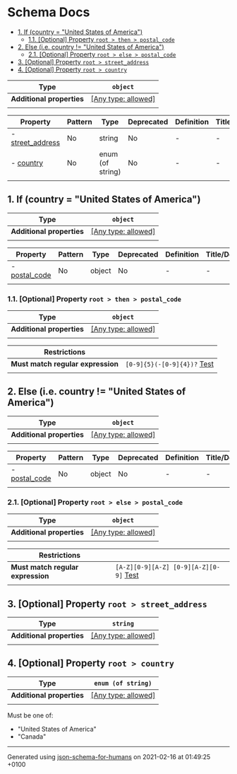 # Schema Docs

- [1. If (country = "United States of America")](#autogenerated_heading_2)
  - [1.1. [Optional] Property `root > then > postal_code`](#then_postal_code)
- [2. Else (i.e.  country != "United States of America")](#autogenerated_heading_3)
  - [2.1. [Optional] Property `root > else > postal_code`](#else_postal_code)
- [3. [Optional] Property `root > street_address`](#street_address)
- [4. [Optional] Property `root > country`](#country)

| Type                      | `object`                                                                  |
| ------------------------- | ------------------------------------------------------------------------- |
| **Additional properties** | [[Any type: allowed]](# "Additional Properties of any type are allowed.") |
|                           |                                                                           |

| Property                             | Pattern | Type             | Deprecated | Definition | Title/Description |
| ------------------------------------ | ------- | ---------------- | ---------- | ---------- | ----------------- |
| - [street_address](#street_address ) | No      | string           | No         | -          | -                 |
| - [country](#country )               | No      | enum (of string) | No         | -          | -                 |
|                                      |         |                  |            |            |                   |

## <a name="autogenerated_heading_2"></a>1. If (country = "United States of America")

| Type                      | `object`                                                                  |
| ------------------------- | ------------------------------------------------------------------------- |
| **Additional properties** | [[Any type: allowed]](# "Additional Properties of any type are allowed.") |
|                           |                                                                           |

| Property                            | Pattern | Type   | Deprecated | Definition | Title/Description |
| ----------------------------------- | ------- | ------ | ---------- | ---------- | ----------------- |
| - [postal_code](#then_postal_code ) | No      | object | No         | -          | -                 |
|                                     |         |        |            |            |                   |

### <a name="then_postal_code"></a>1.1. [Optional] Property `root > then > postal_code`

| Type                      | `object`                                                                  |
| ------------------------- | ------------------------------------------------------------------------- |
| **Additional properties** | [[Any type: allowed]](# "Additional Properties of any type are allowed.") |
|                           |                                                                           |

| Restrictions                      |                                                                                                           |
| --------------------------------- | --------------------------------------------------------------------------------------------------------- |
| **Must match regular expression** | ```[0-9]{5}(-[0-9]{4})?``` [Test](https://regex101.com/?regex=%5B0-9%5D%7B5%7D%28-%5B0-9%5D%7B4%7D%29%3F) |
|                                   |                                                                                                           |

## <a name="autogenerated_heading_3"></a>2. Else (i.e.  country != "United States of America")

| Type                      | `object`                                                                  |
| ------------------------- | ------------------------------------------------------------------------- |
| **Additional properties** | [[Any type: allowed]](# "Additional Properties of any type are allowed.") |
|                           |                                                                           |

| Property                            | Pattern | Type   | Deprecated | Definition | Title/Description |
| ----------------------------------- | ------- | ------ | ---------- | ---------- | ----------------- |
| - [postal_code](#else_postal_code ) | No      | object | No         | -          | -                 |
|                                     |         |        |            |            |                   |

### <a name="else_postal_code"></a>2.1. [Optional] Property `root > else > postal_code`

| Type                      | `object`                                                                  |
| ------------------------- | ------------------------------------------------------------------------- |
| **Additional properties** | [[Any type: allowed]](# "Additional Properties of any type are allowed.") |
|                           |                                                                           |

| Restrictions                      |                                                                                                                                   |
| --------------------------------- | --------------------------------------------------------------------------------------------------------------------------------- |
| **Must match regular expression** | ```[A-Z][0-9][A-Z] [0-9][A-Z][0-9]``` [Test](https://regex101.com/?regex=%5BA-Z%5D%5B0-9%5D%5BA-Z%5D+%5B0-9%5D%5BA-Z%5D%5B0-9%5D) |
|                                   |                                                                                                                                   |

## <a name="street_address"></a>3. [Optional] Property `root > street_address`

| Type                      | `string`                                                                  |
| ------------------------- | ------------------------------------------------------------------------- |
| **Additional properties** | [[Any type: allowed]](# "Additional Properties of any type are allowed.") |
|                           |                                                                           |

## <a name="country"></a>4. [Optional] Property `root > country`

| Type                      | `enum (of string)`                                                        |
| ------------------------- | ------------------------------------------------------------------------- |
| **Additional properties** | [[Any type: allowed]](# "Additional Properties of any type are allowed.") |
|                           |                                                                           |

Must be one of:
* "United States of America"
* "Canada"

----------------------------------------------------------------------------------------------------------------------------
Generated using [json-schema-for-humans](https://github.com/coveooss/json-schema-for-humans) on 2021-02-16 at 01:49:25 +0100